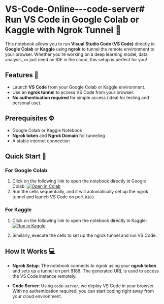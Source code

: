 # VS-Code-Online---code-server# Run VS Code in Google Colab or Kaggle with Ngrok Tunnel 🚀

This notebook allows you to run **Visual Studio Code (VS Code)** directly in **Google Colab** or **Kaggle** using **ngrok** to tunnel the remote environment to your browser. Whether you're working on a deep learning model, data analysis, or just need an IDE in the cloud, this setup is perfect for you!

## Features 🌟
- Launch **VS Code** from your Google Colab or Kaggle environment.
- Use an **ngrok tunnel** to access VS Code from your browser.
- **No authentication required** for simple access (ideal for testing and personal use).

## Prerequisites ⚙️
- Google Colab or Kaggle Notebook
- **Ngrok token** and **Ngrok Domain** for tunneling
- A stable internet connection

## Quick Start 🚀

### For Google Colab
1. Click on the following link to open the notebook directly in Google Colab:
[![Open in Colab](https://colab.research.google.com/assets/colab-badge.svg)](https://colab.research.google.com/drive/1khRseXeB-kyibTZIU7cdN8NSY2SUC4dU?usp=sharing)     
2. Run the cells sequentially, and it will automatically set up the ngrok tunnel and launch VS Code on port `8188`.

### For Kaggle
1. Click on the following link to open the notebook directly in Kaggle:
[![Run in Kaggle](https://kaggle.com/static/images/open-in-kaggle.svg)](https://www.kaggle.com/code/deephansda/vs-code-online/edit)
   
3. Similarly, execute the cells to set up the ngrok tunnel and run VS Code.

## How It Works 💻

- **Ngrok Setup**: The notebook connects to ngrok using your **ngrok token** and sets up a tunnel on port 8188. The generated URL is used to access the VS Code instance remotely.
  
- **Code Server**: Using `code-server`, we deploy VS Code in your browser. With no authentication required, you can start coding right away from your cloud environment.


